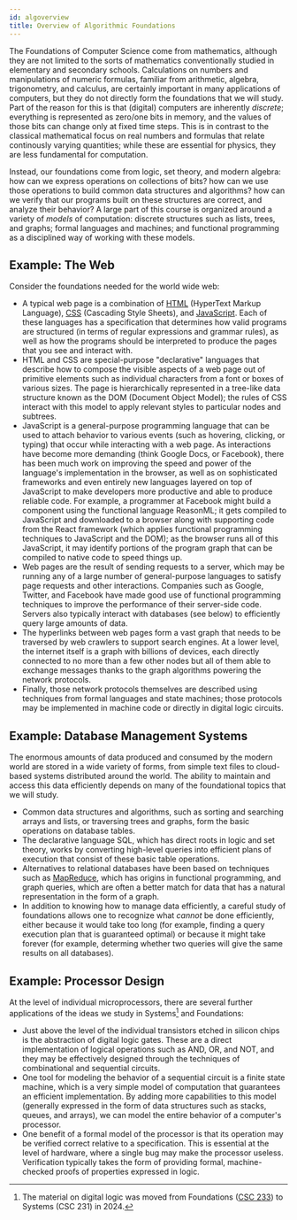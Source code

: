 ```yaml
---
id: algoverview
title: Overview of Algorithmic Foundations
---
```


The Foundations of Computer Science come from mathematics, although they are not limited to the sorts of mathematics conventionally studied in elementary and secondary schools.
Calculations on numbers and manipulations of numeric formulas, familiar from arithmetic, algebra, trigonometry, and calculus, are certainly important in many applications of computers, but they do not directly form the foundations that we will study.
Part of the reason for this is that (digital) computers are inherently _discrete_; everything is represented as zero/one bits in memory, and the values of those bits can change only at fixed time steps.
This is in contrast to the classical mathematical focus on real numbers and formulas that relate continously varying quantities; while these are essential for physics, they are less fundamental for computation.

Instead, our foundations come from logic, set theory, and modern algebra: how can we express operations on collections of bits? how can we use those operations to build common data structures and algorithms? how can we verify that our programs built on these structures are correct, and analyze their behavior?
A large part of this course is organized around a variety of _models_ of computation: discrete structures such as lists, trees, and graphs; formal languages and machines; and functional programming as a disciplined way of working with these models.

## Example: The Web

Consider the foundations needed for the world wide web:
* A typical web page is a combination of [HTML](https://html.spec.whatwg.org/dev/) (HyperText Markup Language), [CSS](https://developer.mozilla.org/en-US/docs/Web/CSS) (Cascading Style Sheets), and [JavaScript](https://ecma-international.org/publications-and-standards/standards/ecma-262/).
Each of these languages has a specification that determines how valid programs are structured (in terms of regular expressions and grammar rules), as well as how the programs should be interpreted to produce the pages that you see and interact with.
* HTML and CSS are special-purpose "declarative" languages that describe how to compose the visible aspects of a web page out of primitive elements such as individual characters from a font or boxes of various sizes.
The page is hierarchically represented in a tree-like data structure known as the DOM (Document Object Model); the rules of CSS interact with this model to apply relevant styles to particular nodes and subtrees.
* JavaScript is a general-purpose programming language that can be used to attach behavior to various events (such as hovering, clicking, or typing) that occur while interacting with a web page.
As interactions have become more demanding (think Google Docs, or Facebook), there has been much work on improving the speed and power of the language's implementation in the browser, as well as on sophisticated frameworks and even entirely new languages layered on top of JavaScript to make developers more productive and able to produce reliable code.
For example, a programmer at Facebook might build a component using the functional language ReasonML; it gets compiled to JavaScript and downloaded to a browser along with supporting code from the React framework (which applies functional programming techniques to JavaScript and the DOM); as the browser runs all of this JavaScript, it may identify portions of the program graph that can be compiled to native code to speed things up.
* Web pages are the result of sending requests to a server, which may be running any of a large number of general-purpose languages to satisfy page requests and other interactions.
Companies such as Google, Twitter, and Facebook have made good use of functional programming techniques to improve the performance of their server-side code.
Servers also typically interact with databases (see below) to efficiently query large amounts of data.
* The hyperlinks between web pages form a vast graph that needs to be traversed by web crawlers to support search engines.
At a lower level, the internet itself is a graph with billions of devices, each directly connected to no more than a few other nodes but all of them able to exchange messages thanks to the graph algorithms powering the network protocols.
* Finally, those network protocols themselves are described using techniques from formal languages and state machines; those protocols may be implemented in machine code or directly in digital logic circuits.

## Example: Database Management Systems

The enormous amounts of data produced and consumed by the modern world are stored in a wide variety of forms, from simple text files to cloud-based systems distributed around the world.
The ability to maintain and access this data efficiently depends on many of the foundational topics that we will study.
* Common data structures and algorithms, such as sorting and searching arrays and lists, or traversing trees and graphs, form the basic operations on database tables.
* The declarative language SQL, which has direct roots in logic and set theory, works by converting high-level queries into efficient plans of execution that consist of these basic table operations.
* Alternatives to relational databases have been based on techniques such as [MapReduce](https://static.googleusercontent.com/media/research.google.com/es/us/archive/mapreduce-osdi04.pdf), which has origins in functional programming, and graph queries, which are often a better match for data that has a natural representation in the form of a graph.
* In addition to knowing how to manage data efficiently, a careful study of foundations allows one to recognize what _cannot_ be done efficiently, either because it would take too long (for example, finding a query execution plan that is guaranteed optimal) or because it might take forever (for example, determing whether two queries will give the same results on all databases).

## Example: Processor Design

At the level of individual microprocessors, there are several further applications of the ideas we study in Systems[^1] and Foundations:
* Just above the level of the individual transistors etched in silicon chips is the abstraction of digital logic gates.
These are a direct implementation of logical operations such as AND, OR, and NOT, and they may be effectively designed through the techniques of combinational and sequential circuits.
* One tool for modeling the behavior of a sequential circuit is a finite state machine, which is a very simple model of computation that guarantees an efficient implementation.
By adding more capabilities to this model (generally expressed in the form of data structures such as stacks, queues, and arrays), we can model the entire behavior of a computer's processor.
* One benefit of a formal model of the processor is that its operation may be verified correct relative to a specification.
This is essential at the level of hardware, where a single bug may make the processor useless.
Verification typically takes the form of providing formal, machine-checked proofs of properties expressed in logic.

[^1]: The material on digital logic was moved from Foundations ([CSC 233](233topics.md)) to Systems (CSC 231) in 2024.